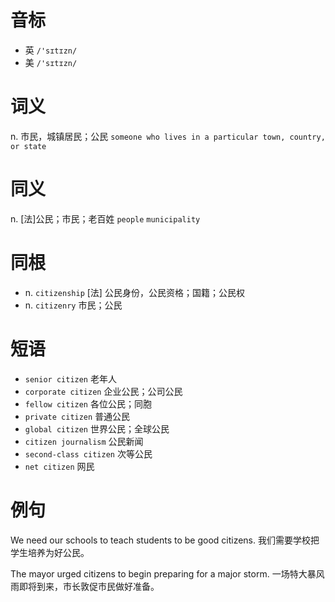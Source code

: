 # 音标

- 英 `/'sɪtɪzn/`
- 美 `/'sɪtɪzn/`

# 词义

n. 市民，城镇居民；公民
`someone who lives in a particular town, country, or state`

# 同义

n. [法]公民；市民；老百姓
`people` `municipality`

# 同根

- n. `citizenship` [法] 公民身份，公民资格；国籍；公民权
- n. `citizenry` 市民；公民

# 短语

- `senior citizen` 老年人
- `corporate citizen` 企业公民；公司公民
- `fellow citizen` 各位公民；同胞
- `private citizen` 普通公民
- `global citizen` 世界公民；全球公民
- `citizen journalism` 公民新闻
- `second-class citizen` 次等公民
- `net citizen` 网民

# 例句

We need our schools to teach students to be good citizens.
我们需要学校把学生培养为好公民。

The mayor urged citizens to begin preparing for a major storm.
一场特大暴风雨即将到来，市长敦促市民做好准备。


